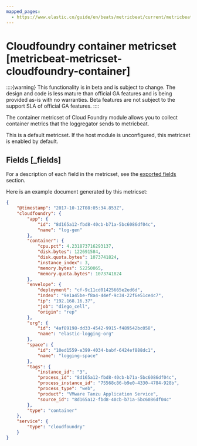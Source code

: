```yaml
---
mapped_pages:
  - https://www.elastic.co/guide/en/beats/metricbeat/current/metricbeat-metricset-cloudfoundry-container.html
---
```


<!-- This file is generated! See scripts/docs_collector.py -->

# Cloudfoundry container metricset [metricbeat-metricset-cloudfoundry-container]

::::{warning}
This functionality is in beta and is subject to change. The design and code is less mature than official GA features and is being provided as-is with no warranties. Beta features are not subject to the support SLA of official GA features.
::::


The container metricset of Cloud Foundry module allows you to collect container metrics that the loggregator sends to metricbeat.

This is a default metricset. If the host module is unconfigured, this metricset is enabled by default.

## Fields [_fields]

For a description of each field in the metricset, see the [exported fields](/reference/metricbeat/exported-fields-cloudfoundry.md) section.

Here is an example document generated by this metricset:

```json
{
    "@timestamp": "2017-10-12T08:05:34.853Z",
    "cloudfoundry": {
        "app": {
            "id": "8d165a12-fbd8-40cb-b71a-5bc6086df04c",
            "name": "log-gen"
        },
        "container": {
            "cpu.pct": 4.231873716293137,
            "disk.bytes": 122691584,
            "disk.quota.bytes": 1073741824,
            "instance_index": 3,
            "memory.bytes": 52250065,
            "memory.quota.bytes": 1073741824
        },
        "envelope": {
            "deployment": "cf-9c11cd01425665e2ed6d",
            "index": "9e1a45be-f8a4-44ef-9c34-22f6e51ce4c7",
            "ip": "192.168.16.37",
            "job": "diego_cell",
            "origin": "rep"
        },
        "org": {
            "id": "4af89198-dd33-4542-9915-f489542bc058",
            "name": "elastic-logging-org"
        },
        "space": {
            "id": "10ed1559-e399-4034-babf-6424ef888dc1",
            "name": "logging-space"
        },
        "tags": {
            "instance_id": "3",
            "process_id": "8d165a12-fbd8-40cb-b71a-5bc6086df04c",
            "process_instance_id": "75568c86-b9e0-4330-4784-928b",
            "process_type": "web",
            "product": "VMware Tanzu Application Service",
            "source_id": "8d165a12-fbd8-40cb-b71a-5bc6086df04c"
        },
        "type": "container"
    },
    "service": {
        "type": "cloudfoundry"
    }
}
```
